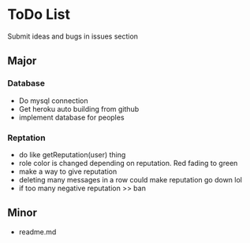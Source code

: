 # ToDo List
Submit ideas and bugs in issues section


## Major

### Database
* Do mysql connection
* Get heroku auto building from github
* implement database for peoples

### Reptation
* do like getReputation(user) thing
* role color is changed depending on reputation. Red fading to green
* make a way to give reputation
* deleting many messages in a row could make reputation go down lol 
* if too many negative reputation >> ban




## Minor
* readme.md
